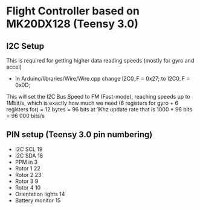 Flight Controller based on MK20DX128 (Teensy 3.0)
=================================================

I2C Setup
---------
This is required for getting higher data reading speeds (mostly for gyro and accel)
  - In Arduino/libraries/Wire/Wire.cpp change I2C0_F = 0x27; to I2C0_F = 0x0D;
  
This will set the I2C Bus Speed to FM (Fast-mode), reaching speeds up to 1Mbit/s, 
which is exactly how much we need (6 registers for gyro + 6 registers for) = 12 bytes = 96 bits
at 1Khz update rate that is 1000 * 96 bits = 96 000 bits/s

PIN setup (Teensy 3.0 pin numbering)
------------------------------------
  - I2C SCL 19
  - I2C SDA 18
  - PPM in 3
  - Rotor 1 22
  - Rotor 2 23
  - Rotor 3 9
  - Rotor 4 10
  - Orientation lights 14
  - Battery monitor 15